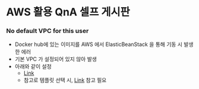 # AWS 활용 QnA 셀프 게시판

### No default VPC for this user

* Docker hub에 있는 이미지를 AWS 에서 ElasticBeanStack 을 통해 기동 시 발생한 에러
* 기본 VPC 가 설정되어 있지 않아 발생
* 아래와 같이 설정
    * [Link](https://aws.amazon.com/ko/premiumsupport/knowledge-center/cloudformation-cloudformer-default-vpc/)
    * 참고로 템플릿 선택 시, [Link](https://github.com/awslabs/aws-support-tools/blob/master/CloudFormation/CloudFormer/CloudFormer-Existing-VPC.json) 참고 필요

